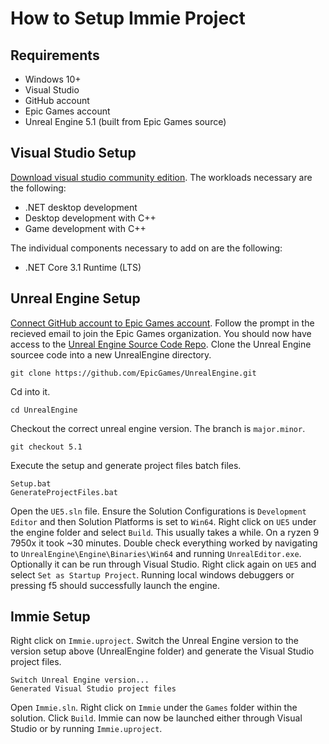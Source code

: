 # How to Setup Immie Project

## Requirements

- Windows 10+
- Visual Studio
- GitHub account
- Epic Games account
- Unreal Engine 5.1 (built from Epic Games source)

## Visual Studio Setup

[Download visual studio community edition](https://visualstudio.microsoft.com/free-developer-offers/). 
The workloads necessary are the following:
- .NET desktop development
- Desktop development with C++
- Game development with C++


The individual components necessary to add on are the following:
- .NET Core 3.1 Runtime (LTS)

## Unreal Engine Setup

[Connect GitHub account to Epic Games account](https://www.unrealengine.com/account/connections?lang=en-US). Follow the prompt in the recieved email to join the Epic Games organization. You should now have access to the [Unreal Engine Source Code Repo](https://github.com/EpicGames/UnrealEngine). Clone the Unreal Engine sourcee code into a new UnrealEngine directory.
```
git clone https://github.com/EpicGames/UnrealEngine.git
``` 
Cd into it.
```
cd UnrealEngine
``` 
Checkout the correct unreal engine version. The branch is `major.minor`.
```
git checkout 5.1
```
Execute the setup and generate project files batch files.
```
Setup.bat
GenerateProjectFiles.bat
```
Open the `UE5.sln` file. Ensure the Solution Configurations is `Development Editor` and then Solution Platforms is set to `Win64`. Right click on `UE5` under the engine folder and select `Build`. This usually takes a while. On a ryzen 9 7950x it took ~30 minutes. Double check everything worked by navigating to `UnrealEngine\Engine\Binaries\Win64` and running `UnrealEditor.exe`. Optionally it can be run through Visual Studio. Right click again on `UE5` and select `Set as Startup Project`. Running local windows debuggers or pressing f5 should successfully launch the engine.

## Immie Setup

Right click on `Immie.uproject`. Switch the Unreal Engine version to the version setup above (UnrealEngine folder) and generate the Visual Studio project files.
```
Switch Unreal Engine version...
Generated Visual Studio project files
```
Open `Immie.sln`. Right click on `Immie` under the `Games` folder within the solution. Click `Build`. Immie can now be launched either through Visual Studio or by running `Immie.uproject`.